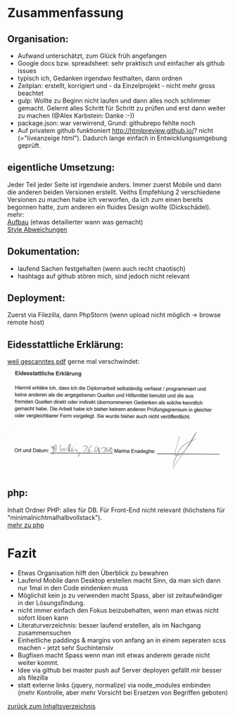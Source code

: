 # Zusammenfassung

## Organisation:  
- Aufwand unterschätzt, zum Glück früh angefangen
- Google docs bzw. spreadsheet: sehr praktisch und einfacher als github issues
- typisch ich, Gedanken irgendwo festhalten, dann ordnen
- Zeitplan: erstellt, korrigiert und - da Einzelprojekt - nicht mehr gross beachtet
- gulp: Wollte zu Beginn nicht laufen und dann alles noch schlimmer gemacht. Gelernt alles
 Schritt für Schritt zu prüfen und erst dann weiter zu machen (@Alex Karbstein: Danke :-))
- package.json: war verwirrend, Grund: githubrepo fehlte noch
- Auf privatem github funktioniert http://htmlpreview.github.io/? nicht (="liveanzeige html"). 
Dadurch lange einfach in Entwicklungsumgebung geprüft.

## eigentliche Umsetzung:  
Jeder Teil jeder Seite ist irgendwie anders. Immer zuerst Mobile und dann die anderen beiden 
Versionen erstellt. Veiths Empfehlung 2 verschiedene Versionen zu machen habe ich 
verworfen, da ich zum einen bereits begonnen hatte, zum anderen ein fluides Design 
wollte (Dickschädel).  
mehr:  
[Aufbau](aufbausite.md) (etwas detailierter wann was gemacht)   
[Style Abweichungen](style.md)  


## Dokumentation:  
- laufend Sachen festgehalten (wenn auch recht chaotisch)
- hashtags auf github stören mich, sind jedoch nicht relevant

## Deployment:  
Zuerst via Filezilla, dann PhpStorm (wenn upload nicht möglich -> browse remote host)

## Eidesstattliche Erklärung:  
[weil gescanntes pdf](scan_eidesstattliche_erklaerung.pdf) gerne mal verschwindet:  
![eidesstattliche_erklaerung.png](eidesstattliche_erklaerung.png)


## php:  
Inhalt Ordner PHP: alles für DB. Für Front-End nicht relevant (höchstens für "minimalnichtmalhalbvollstack").  
[mehr zu php](php.md)

# Fazit  
- Etwas Organisation hilft den Überblick zu bewahren
- Laufend Mobile dann Desktop erstellen macht Sinn, da man sich dann nur 1mal in den Code 
eindenken muss
- Möglichst kein js zu verwenden macht Spass, aber ist zeitaufwändiger in der Lösungsfindung.
- nicht immer einfach den Fokus beizubehalten, wenn man etwas nicht sofort lösen kann
- Literaturverzeichnis: besser laufend erstellen, als im Nachgang zusammensuchen
- Einheitliche paddings & margins von anfang an in einem seperaten scss machen - jetzt 
sehr Suchintensiv
- Bugfixen macht Spass wenn man mit etwas anderem gerade nicht weiter kommt.
- Idee via github bei master push auf Server deployen gefällt mir besser als filezilla 
- statt externe links (jquery, normalize) via node_modules einbinden (mehr Kontrolle, aber mehr 
Vorsicht bei Ersetzen von Begriffen geboten)


 [zurück zum Inhaltsverzeichnis](../README.md)  